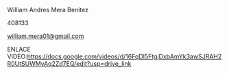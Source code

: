 William Andres Mera Benitez

408133

william.mera01@gmail.com

ENLACE VIDEO:https://docs.google.com/videos/d/16FqDI5FtgjDxbAmYk3awSJRAH2R0UtSUWMyAq2Zd7EQ/edit?usp=drive_link
